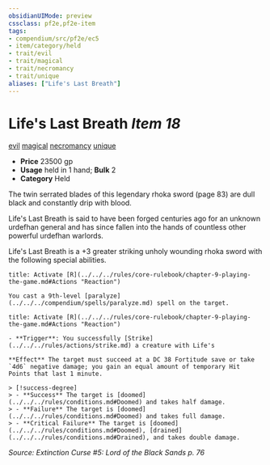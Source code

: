 ```yaml
---
obsidianUIMode: preview
cssclass: pf2e,pf2e-item
tags:
- compendium/src/pf2e/ec5
- item/category/held
- trait/evil
- trait/magical
- trait/necromancy
- trait/unique
aliases: ["Life's Last Breath"]
---
```

# Life's Last Breath *Item 18*  
[evil](../../../rules/traits/evil.md)  [magical](../../../rules/traits/magical.md)  [necromancy](../../../rules/traits/necromancy.md)  [unique](../../../rules/traits/unique.md)  

- **Price** 23500 gp
- **Usage** held in 1 hand; **Bulk** 2
- **Category** Held

The twin serrated blades of this legendary rhoka sword (page 83) are dull black and constantly drip with blood.

Life's Last Breath is said to have been forged centuries ago for an unknown urdefhan general and has since fallen into the hands of countless other powerful urdefhan warlords.

Life's Last Breath is a +3 greater striking unholy wounding rhoka sword with the following special abilities.

```ad-embed-ability
title: Activate [R](../../../rules/core-rulebook/chapter-9-playing-the-game.md#Actions "Reaction")

You cast a 9th-level [paralyze](../../../compendium/spells/paralyze.md) spell on the target.
```

```ad-embed-ability
title: Activate [R](../../../rules/core-rulebook/chapter-9-playing-the-game.md#Actions "Reaction")

- **Trigger**: You successfully [Strike](../../../rules/actions/strike.md) a creature with Life's

**Effect** The target must succeed at a DC 38 Fortitude save or take `4d6` negative damage; you gain an equal amount of temporary Hit Points that last 1 minute.

> [!success-degree] 
> - **Success** The target is [doomed](../../../rules/conditions.md#Doomed) and takes half damage.
> - **Failure** The target is [doomed](../../../rules/conditions.md#Doomed) and takes full damage.
> - **Critical Failure** The target is [doomed](../../../rules/conditions.md#Doomed), [drained](../../../rules/conditions.md#Drained), and takes double damage.
```

*Source: Extinction Curse #5: Lord of the Black Sands p. 76*
